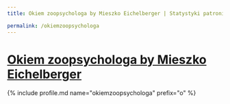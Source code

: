 ```yaml
---
title: Okiem zoopsychologa by Mieszko Eichelberger | Statystyki patronite.pl | Patromierz

permalink: /okiemzoopsychologa
---
```


# [Okiem zoopsychologa by Mieszko Eichelberger](https://patronite.pl/okiemzoopsychologa)

{% include profile.md name="okiemzoopsychologa" prefix="o" %}
